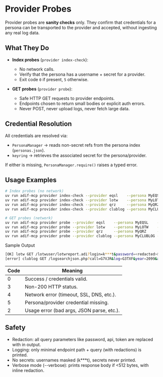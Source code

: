 # Provider Probes

Provider probes are **sanity checks** only.
They confirm that credentials for a persona can be transported to the provider and accepted, without ingesting any real log data.

## What They Do

- **Index probes** (`provider index-check`):
  - No network calls.
  - Verify that the persona has a username + secret for a provider.
  - Exit code `0` if present, `5` otherwise.

- **GET probes** (`provider probe`):
  - Safe HTTP GET requests to provider endpoints.
  - Endpoints chosen to return small bodies or explicit auth errors.
  - Never POST, never upload logs, never fetch large data.

## Credential Resolution

All credentials are resolved via:

- `PersonaManager` → reads non-secret refs from the persona index (`personas.json`).
- `keyring` → retrieves the associated secret for the persona/provider.

If either is missing, `PersonaManager.require()` raises a typed error.

## Usage Examples

```bash
# Index probes (no network)
uv run adif-mcp provider index-check --provider eqsl    --persona MyEQSL
uv run adif-mcp provider index-check --provider lotw    --persona MyLOTW
uv run adif-mcp provider index-check --provider qrz     --persona MyQRZ
uv run adif-mcp provider index-check --provider clublog --persona MyCLUBLOG

# GET probes (network)
uv run adif-mcp provider probe --provider eqsl    --persona MyEQSL    --timeout 30
uv run adif-mcp provider probe --provider lotw    --persona MyLOTW    --timeout 30
uv run adif-mcp provider probe --provider qrz     --persona MyQRZ     --timeout 30
uv run adif-mcp provider probe --provider clublog --persona MyCLUBLOG --timeout 30
```

Sample Output
```bash
[OK] lotw GET /lotwuser/lotwreport.adi?login=k***t&password=<redacted>&qso_qslsince=2025-09-03 http=200 bytes=6284
[error] clublog GET /logsearchjson.php?call=G7VJR&log=G3TXF&year=2099&api=<redacted> net=HTTPError: HTTP Error 403: Forbidden
```

|Code|Meaning
| ----- | ----- |
|0      | Success / credentials valid.
|3      |Non-200 HTTP status.
|4      |Network error (timeout, SSL, DNS, etc.).
|5      |Persona/provider credential missing.
|2      |Usage error (bad args, JSON parse, etc.).

## Safety
- Redaction: all query parameters like password, api, token are replaced with <redacted> in output.
- Logging: only minimal endpoint path + query (with redactions) is printed.
- No secrets: usernames masked (k***t), secrets never printed.
- Verbose mode (--verbose): prints response body if <512 bytes, with inline redaction.
